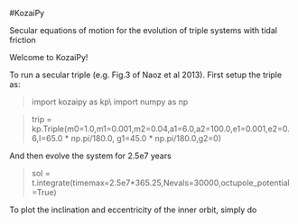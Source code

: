 #KozaiPy

Secular equations of motion for the evolution of triple systems with tidal friction

Welcome to KozaiPy!


To run a secular triple (e.g. Fig.3 of Naoz et al 2013). First setup the triple
as:


> import kozaipy as kp\\
> import numpy as np

> trip = kp.Triple(m0=1.0,m1=0.001,m2=0.04,a1=6.0,a2=100.0,e1=0.001,e2=0.6,I=65.0 * np.pi/180.0, g1=45.0 * np.pi/180.0,g2=0)

And then evolve the system for 2.5e7 years

> sol = t.integrate(timemax=2.5e7*365.25,Nevals=30000,octupole_potential=True)

To plot the inclination and eccentricity of the inner orbit, simply do